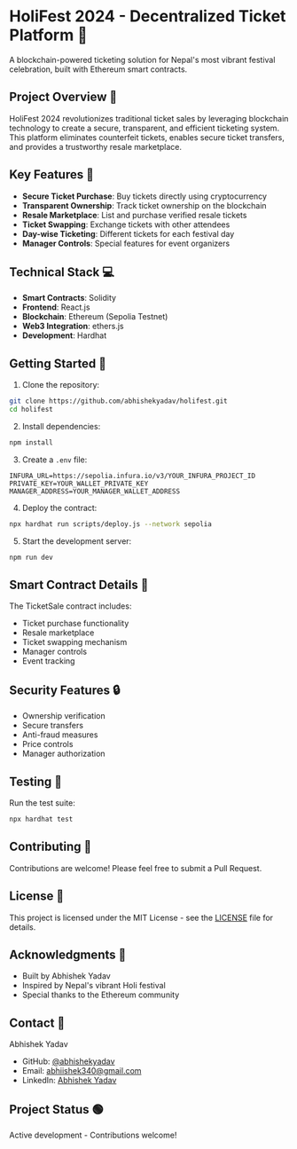 # HoliFest 2024 - Decentralized Ticket Platform 🎨

A blockchain-powered ticketing solution for Nepal's most vibrant festival celebration, built with Ethereum smart contracts.

## Project Overview 🌟

HoliFest 2024 revolutionizes traditional ticket sales by leveraging blockchain technology to create a secure, transparent, and efficient ticketing system. This platform eliminates counterfeit tickets, enables secure ticket transfers, and provides a trustworthy resale marketplace.

## Key Features 🎯

- **Secure Ticket Purchase**: Buy tickets directly using cryptocurrency
- **Transparent Ownership**: Track ticket ownership on the blockchain
- **Resale Marketplace**: List and purchase verified resale tickets
- **Ticket Swapping**: Exchange tickets with other attendees
- **Day-wise Ticketing**: Different tickets for each festival day
- **Manager Controls**: Special features for event organizers

## Technical Stack 💻

- **Smart Contracts**: Solidity
- **Frontend**: React.js
- **Blockchain**: Ethereum (Sepolia Testnet)
- **Web3 Integration**: ethers.js
- **Development**: Hardhat

## Getting Started 🚀

1. Clone the repository:
```bash
git clone https://github.com/abhishekyadav/holifest.git
cd holifest
```

2. Install dependencies:
```bash
npm install
```

3. Create a `.env` file:
```env
INFURA_URL=https://sepolia.infura.io/v3/YOUR_INFURA_PROJECT_ID
PRIVATE_KEY=YOUR_WALLET_PRIVATE_KEY
MANAGER_ADDRESS=YOUR_MANAGER_WALLET_ADDRESS
```

4. Deploy the contract:
```bash
npx hardhat run scripts/deploy.js --network sepolia
```

5. Start the development server:
```bash
npm run dev
```

## Smart Contract Details 📝

The TicketSale contract includes:
- Ticket purchase functionality
- Resale marketplace
- Ticket swapping mechanism
- Manager controls
- Event tracking

## Security Features 🔒

- Ownership verification
- Secure transfers
- Anti-fraud measures
- Price controls
- Manager authorization

## Testing 🧪

Run the test suite:
```bash
npx hardhat test
```

## Contributing 🤝

Contributions are welcome! Please feel free to submit a Pull Request.

## License 📄

This project is licensed under the MIT License - see the [LICENSE](LICENSE) file for details.

## Acknowledgments 🙏

- Built by Abhishek Yadav
- Inspired by Nepal's vibrant Holi festival
- Special thanks to the Ethereum community

## Contact 📧

Abhishek Yadav
- GitHub: [@abhishekyadav](https://github.com/abhishekyadav)
- Email: abhiishek340@gmail.com
- LinkedIn: [Abhishek Yadav](https://linkedin.com/in/abhishekyadav)

## Project Status 🟢

Active development - Contributions welcome!